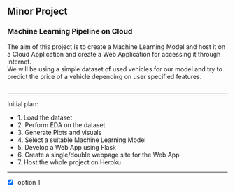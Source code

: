 ## Minor Project

### Machine Learning Pipeline on Cloud

The aim of this project is to create a Machine Learning Model and host it on a Cloud Application and create a Web Application for accessing it through internet. <br>
We will be using a simple dataset of used vehicles for our model and try to predict the price of a vehicle depending on user specified features. <br> <br>

---
Initial plan:
<ul>
  <li> 1. Load the dataset </li>
  <li> 2. Perform EDA on the dataset </li>
  <li> 3. Generate Plots and visuals </li>
  <li> 4. Select a suitable Machine Learning Model </li>
  <li> 5. Develop a Web App using Flask </li>
  <li> 6. Create a single/double webpage site for the Web App </li>
  <li> 7. Host the whole project on Heroku </li>
</ul>

---
- [x] option 1

